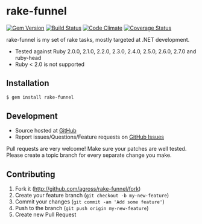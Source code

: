 # rake-funnel

[![Gem Version](https://badge.fury.io/rb/rake-funnel.svg)](http://badge.fury.io/rb/rake-funnel) [![Build Status](https://travis-ci.org/agross/rake-funnel.png?branch=master)](https://travis-ci.org/agross/rake-funnel) [![Code Climate](https://codeclimate.com/github/agross/rake-funnel.png)](https://codeclimate.com/github/agross/rake-funnel) [![Coverage Status](https://coveralls.io/repos/agross/rake-funnel/badge.svg)](https://coveralls.io/r/agross/rake-funnel)

rake-funnel is my set of rake tasks, mostly targeted at .NET development.

* Tested against Ruby 2.0.0, 2.1.0, 2.2.0, 2.3.0, 2.4.0, 2.5.0, 2.6.0, 2.7.0 and ruby-head
* Ruby < 2.0 is not supported

## Installation

```bash
$ gem install rake-funnel
```

## Development

* Source hosted at [GitHub](https://github.com/agross/rake-funnel)
* Report issues/Questions/Feature requests on [GitHub Issues](https://github.com/agross/rake-funnel/issues)

Pull requests are very welcome! Make sure your patches are well tested. Please create a topic branch for every separate change you make.

## Contributing

1. Fork it (http://github.com/agross/rake-funnel/fork)
2. Create your feature branch (`git checkout -b my-new-feature`)
3. Commit your changes (`git commit -am 'Add some feature'`)
4. Push to the branch (`git push origin my-new-feature`)
5. Create new Pull Request
